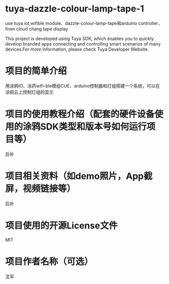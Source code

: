 # tuya-dazzle-colour-lamp-tape-1
use tuya iot,wifible module、dazzle-colour-lamp-tape和arduino controller，from cloud chang tape display

This project is developed using Tuya SDK, which enables you to quickly develop branded apps connecting and controlling smart scenarios of many devices.For more information, please check Tuya Developer Website.

项目的简单介绍
==

用涂鸦IO、涂药wifi-ble模组CUE、arduino控制器和灯组搭建一个系统，可以在涂鸦云上控制灯组的显示


项目的使用教程介绍（配套的硬件设备使用的涂鸦SDK类型和版本号如何运行项目等）
===

后补


项目相关资料（如demo照片，App截屏，视频链接等）
==

后补

项目使用的开源License文件
====

MIT


项目作者名称（可选）
====

沈军



